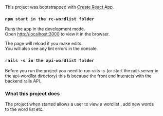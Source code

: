 This project was bootstrapped with [Create React App](https://github.com/facebook/create-react-app).



### `npm start in the rc-wordlist folder`

Runs the app in the development mode.<br />
Open [http://localhost:3000](http://localhost:3000) to view it in the browser.

The page will reload if you make edits.<br />
You will also see any lint errors in the console.

### `rails -s in the api-wordlist folder`

Before you run the project you need to run rails -s (or start the rails server in the api-wordlist directory)
this is because the front end interacts with the backend rails API.

### What this project does
The project when started allows a user to view a wordlist , add new words to the word list etc.

